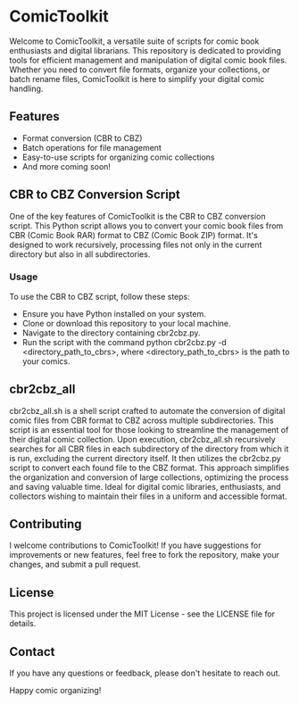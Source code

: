 # ComicToolkit

Welcome to ComicToolkit, a versatile suite of scripts for comic book enthusiasts and digital librarians. This repository is dedicated to providing tools for efficient management and manipulation of digital comic book files. Whether you need to convert file formats, organize your collections, or batch rename files, ComicToolkit is here to simplify your digital comic handling.

## Features
- Format conversion (CBR to CBZ)
- Batch operations for file management
- Easy-to-use scripts for organizing comic collections
- And more coming soon!



## CBR to CBZ Conversion Script

One of the key features of ComicToolkit is the CBR to CBZ conversion script. This Python script allows you to convert your comic book files from CBR (Comic Book RAR) format to CBZ (Comic Book ZIP) format. It's designed to work recursively, processing files not only in the current directory but also in all subdirectories.

### Usage

To use the CBR to CBZ script, follow these steps:

- Ensure you have Python installed on your system.
- Clone or download this repository to your local machine.
- Navigate to the directory containing cbr2cbz.py.
- Run the script with the command python cbr2cbz.py -d <directory_path_to_cbrs>, where <directory_path_to_cbrs> is the path to your comics.

## cbr2cbz_all

cbr2cbz_all.sh is a shell script crafted to automate the conversion of digital comic files from CBR format to CBZ across multiple subdirectories. This script is an essential tool for those looking to streamline the management of their digital comic collection. Upon execution, cbr2cbz_all.sh recursively searches for all CBR files in each subdirectory of the directory from which it is run, excluding the current directory itself. It then utilizes the cbr2cbz.py script to convert each found file to the CBZ format. This approach simplifies the organization and conversion of large collections, optimizing the process and saving valuable time. Ideal for digital comic libraries, enthusiasts, and collectors wishing to maintain their files in a uniform and accessible format.

## Contributing

I welcome contributions to ComicToolkit! If you have suggestions for improvements or new features, feel free to fork the repository, make your changes, and submit a pull request.

## License

This project is licensed under the MIT License - see the LICENSE file for details.

## Contact

If you have any questions or feedback, please don't hesitate to reach out.

Happy comic organizing!

